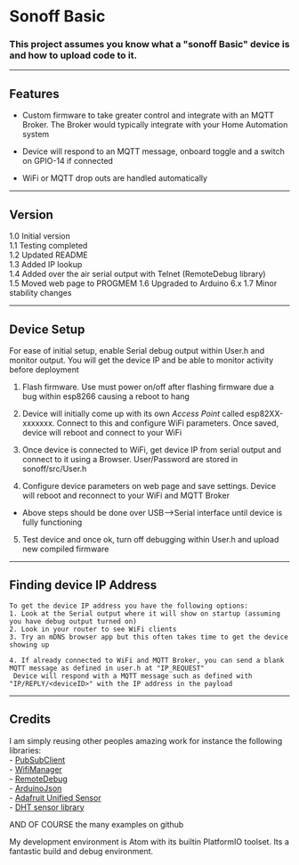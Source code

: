 # Sonoff Basic

### This project assumes you know what a "sonoff Basic" device is and how to upload code to it.

-------------------------------------------------------------------------------------------------------------
## Features

- Custom firmware to take greater control and integrate with an MQTT Broker. The Broker would typically integrate with your Home Automation system

- Device will respond to an MQTT message, onboard toggle and a switch on GPIO-14 if connected

- WiFi or MQTT drop outs are handled automatically

-------------------------------------------------------------------------------------------------------------
## Version
1.0 Initial version  
1.1 Testing completed  
1.2 Updated README  
1.3 Added IP lookup  
1.4 Added over the air serial output with Telnet (RemoteDebug library)  
1.5 Moved web page to PROGMEM 
1.6 Upgraded to Arduino 6.x 
1.7 Minor stability changes 

-------------------------------------------------------------------------------------------------------------
## Device Setup
For ease of initial setup, enable Serial debug output within User.h and monitor output. You will get the device IP and be able to monitor activity before deployment 

1. Flash firmware. Use must power on/off after flashing firmware due a bug within esp8266 causing a reboot to hang 

2. Device will initially come up with its own *Access Point* called esp82XX-xxxxxxx. Connect to this and configure WiFi parameters. Once saved, device will reboot and connect to your WiFi 

3. Once device is connected to WiFi, get device IP from serial output and connect to it using a Browser. User/Password are stored in sonoff/src/User.h 

4. Configure device parameters on web page and save settings. Device will reboot and reconnect to your WiFi and MQTT Broker 

- Above steps should be done over USB-->Serial interface until device is fully functioning  

5. Test device and once ok, turn off debugging within User.h and upload new compiled firmware  


-------------------------------------------------------------------------------------------------------------
## Finding device IP Address
	To get the device IP address you have the following options:
	1. Look at the Serial output where it will show on startup (assuming you have debug output turned on)
	2. Look in your router to see WiFi clients
	3. Try an mDNS browser app but this often takes time to get the device showing up

	4. If already connected to WiFi and MQTT Broker, you can send a blank MQTT message as defined in user.h at "IP_REQUEST"  
     Device will respond with a MQTT message such as defined with "IP/REPLY/<deviceID>" with the IP address in the payload

-------------------------------------------------------------------------------------------------------------
## Credits
I am simply reusing other peoples amazing work for instance the following libraries:  
	- [PubSubClient](https://github.com/knolleary/pubsubclient)  
	- [WifiManager](https://github.com/tzapu/WiFiManager)  
	- [RemoteDebug](https://github.com/JoaoLopesF/RemoteDebug)  
	- [ArduinoJson](https://github.com/bblanchon/ArduinoJson)  
	- [Adafruit Unified Sensor](https://github.com/adafruit/Adafruit_Sensor)  
	- [DHT sensor library](https://github.com/adafruit/DHT-sensor-library)  

AND OF COURSE the many examples on github

My development environment is Atom with its builtin PlatformIO toolset. Its a fantastic build and debug environment.
